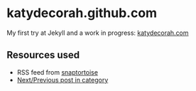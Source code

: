 katydecorah.github.com
======================

My first try at Jekyll and a work in progress: [katydecorah.com](http://katydecorah.com/)

## Resources used

* RSS feed from [snaptortoise](https://github.com/snaptortoise/jekyll-rss-feeds)
* [Next/Previous post in category](http://stackoverflow.com/a/16732290)